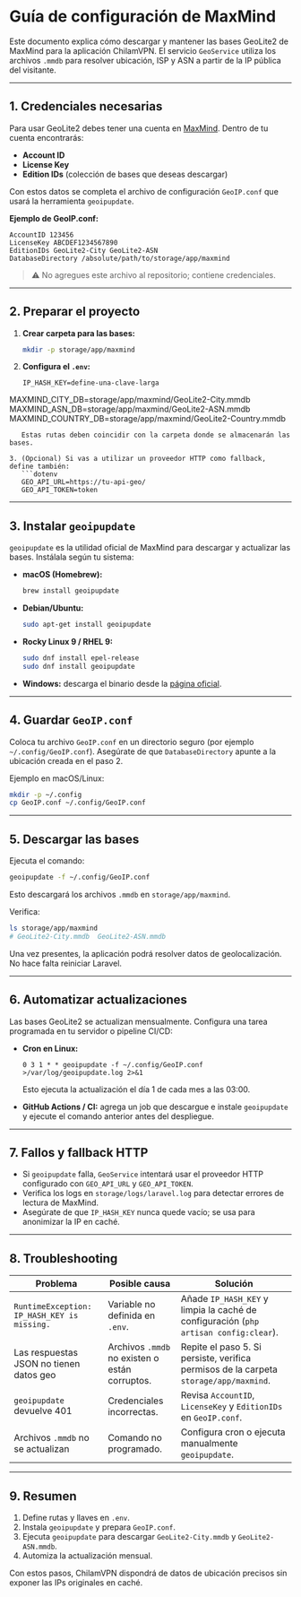 # Guía de configuración de MaxMind

Este documento explica cómo descargar y mantener las bases GeoLite2 de MaxMind para la aplicación ChilamVPN. El servicio `GeoService` utiliza los archivos `.mmdb` para resolver ubicación, ISP y ASN a partir de la IP pública del visitante.

---

## 1. Credenciales necesarias

Para usar GeoLite2 debes tener una cuenta en [MaxMind](https://www.maxmind.com/). Dentro de tu cuenta encontrarás:

- **Account ID**
- **License Key**
- **Edition IDs** (colección de bases que deseas descargar)

Con estos datos se completa el archivo de configuración `GeoIP.conf` que usará la herramienta `geoipupdate`.

**Ejemplo de GeoIP.conf:**

```
AccountID 123456
LicenseKey ABCDEF1234567890
EditionIDs GeoLite2-City GeoLite2-ASN
DatabaseDirectory /absolute/path/to/storage/app/maxmind
```

> ⚠️ No agregues este archivo al repositorio; contiene credenciales.

---

## 2. Preparar el proyecto

1. **Crear carpeta para las bases:**
   ```bash
   mkdir -p storage/app/maxmind
   ```

2. **Configura el `.env`:**
   ```dotenv
   IP_HASH_KEY=define-una-clave-larga
MAXMIND_CITY_DB=storage/app/maxmind/GeoLite2-City.mmdb
MAXMIND_ASN_DB=storage/app/maxmind/GeoLite2-ASN.mmdb
MAXMIND_COUNTRY_DB=storage/app/maxmind/GeoLite2-Country.mmdb
```
   Estas rutas deben coincidir con la carpeta donde se almacenarán las bases.

3. (Opcional) Si vas a utilizar un proveedor HTTP como fallback, define también:
   ```dotenv
   GEO_API_URL=https://tu-api-geo/
   GEO_API_TOKEN=token
   ```

---

## 3. Instalar `geoipupdate`

`geoipupdate` es la utilidad oficial de MaxMind para descargar y actualizar las bases. Instálala según tu sistema:

- **macOS (Homebrew):**
  ```bash
  brew install geoipupdate
  ```
- **Debian/Ubuntu:**
  ```bash
  sudo apt-get install geoipupdate
  ```
- **Rocky Linux 9 / RHEL 9:**
  ```bash
  sudo dnf install epel-release
  sudo dnf install geoipupdate
  ```
- **Windows:** descarga el binario desde la [página oficial](https://dev.maxmind.com/geoip/updating-databases?lang=en#installing-geoip-update).

---

## 4. Guardar `GeoIP.conf`

Coloca tu archivo `GeoIP.conf` en un directorio seguro (por ejemplo `~/.config/GeoIP.conf`). Asegúrate de que `DatabaseDirectory` apunte a la ubicación creada en el paso 2.

Ejemplo en macOS/Linux:
```bash
mkdir -p ~/.config
cp GeoIP.conf ~/.config/GeoIP.conf
```

---

## 5. Descargar las bases

Ejecuta el comando:
```bash
geoipupdate -f ~/.config/GeoIP.conf
```
Esto descargará los archivos `.mmdb` en `storage/app/maxmind`.

Verifica:
```bash
ls storage/app/maxmind
# GeoLite2-City.mmdb  GeoLite2-ASN.mmdb
```

Una vez presentes, la aplicación podrá resolver datos de geolocalización. No hace falta reiniciar Laravel.

---

## 6. Automatizar actualizaciones

Las bases GeoLite2 se actualizan mensualmente. Configura una tarea programada en tu servidor o pipeline CI/CD:

- **Cron en Linux:**
  ```cron
  0 3 1 * * geoipupdate -f ~/.config/GeoIP.conf >/var/log/geoipupdate.log 2>&1
  ```
  Esto ejecuta la actualización el día 1 de cada mes a las 03:00.

- **GitHub Actions / CI:** agrega un job que descargue e instale `geoipupdate` y ejecute el comando anterior antes del despliegue.

---

## 7. Fallos y fallback HTTP

- Si `geoipupdate` falla, `GeoService` intentará usar el proveedor HTTP configurado con `GEO_API_URL` y `GEO_API_TOKEN`.
- Verifica los logs en `storage/logs/laravel.log` para detectar errores de lectura de MaxMind.
- Asegúrate de que `IP_HASH_KEY` nunca quede vacío; se usa para anonimizar la IP en caché.

---

## 8. Troubleshooting

| Problema | Posible causa | Solución |
|----------|---------------|----------|
| `RuntimeException: IP_HASH_KEY is missing.` | Variable no definida en `.env`. | Añade `IP_HASH_KEY` y limpia la caché de configuración (`php artisan config:clear`). |
| Las respuestas JSON no tienen datos geo | Archivos `.mmdb` no existen o están corruptos. | Repite el paso 5. Si persiste, verifica permisos de la carpeta `storage/app/maxmind`. |
| `geoipupdate` devuelve 401 | Credenciales incorrectas. | Revisa `AccountID`, `LicenseKey` y `EditionIDs` en `GeoIP.conf`. |
| Archivos `.mmdb` no se actualizan | Comando no programado. | Configura cron o ejecuta manualmente `geoipupdate`. |

---

## 9. Resumen

1. Define rutas y llaves en `.env`.
2. Instala `geoipupdate` y prepara `GeoIP.conf`.
3. Ejecuta `geoipupdate` para descargar `GeoLite2-City.mmdb` y `GeoLite2-ASN.mmdb`.
4. Automiza la actualización mensual.

Con estos pasos, ChilamVPN dispondrá de datos de ubicación precisos sin exponer las IPs originales en caché.
